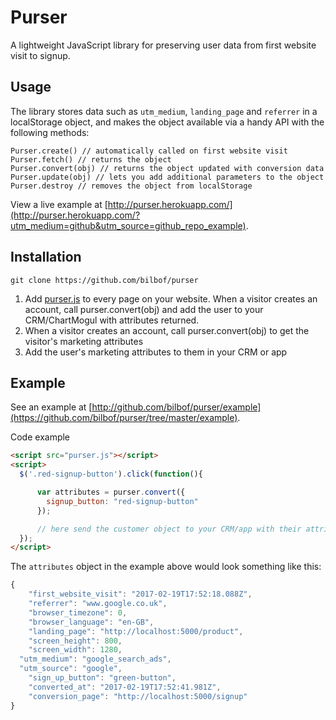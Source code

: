 # Purser

A lightweight JavaScript library for preserving user data from first website visit to signup.

## Usage

The library stores data such as `utm_medium`, `landing_page` and `referrer` in a localStorage object, and makes the object available via a handy API with the following methods:

```
Purser.create() // automatically called on first website visit
Purser.fetch() // returns the object
Purser.convert(obj) // returns the object updated with conversion data
Purser.update(obj) // lets you add additional parameters to the object
Purser.destroy // removes the object from localStorage
```

View a live example at [http://purser.herokuapp.com/](http://purser.herokuapp.com/?utm_medium=github&utm_source=github_repo_example).

## Installation

```
git clone https://github.com/bilbof/purser
```

1. Add [purser.js](https://github.com/bilbof/purser/blob/master/purser.js) to every page on your website. When a visitor creates an account, call purser.convert(obj) and add the user to your CRM/ChartMogul with attributes returned.
2. When a visitor creates an account, call purser.convert(obj) to get the visitor's marketing attributes
3. Add the user's marketing attributes to them in your CRM or app

## Example

See an example at [http://github.com/bilbof/purser/example](https://github.com/bilbof/purser/tree/master/example).

Code example

```html
<script src="purser.js"></script>
<script>
  $('.red-signup-button').click(function(){

      var attributes = purser.convert({
        signup_button: "red-signup-button"
      });

      // here send the customer object to your CRM/app with their attributes
  });
</script>
```

The `attributes` object in the example above would look something like this:

```js
{
	"first_website_visit": "2017-02-19T17:52:18.088Z",
	"referrer": "www.google.co.uk",
	"browser_timezone": 0,
	"browser_language": "en-GB",
	"landing_page": "http://localhost:5000/product",
	"screen_height": 800,
	"screen_width": 1280,
  "utm_medium": "google_search_ads",
  "utm_source": "google",
	"sign_up_button": "green-button",
	"converted_at": "2017-02-19T17:52:41.981Z",
	"conversion_page": "http://localhost:5000/signup"
}
```
